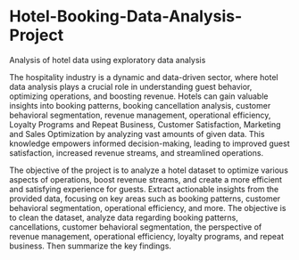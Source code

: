 # Hotel-Booking-Data-Analysis-Project
Analysis of hotel data using exploratory data analysis

The hospitality industry is a dynamic and data-driven sector, where hotel data analysis plays a crucial role in understanding guest behavior, optimizing operations, and boosting revenue. Hotels can gain valuable insights into booking patterns, booking cancellation analysis, customer behavioral segmentation, revenue management, operational efficiency, Loyalty Programs and Repeat Business, Customer Satisfaction, Marketing and Sales Optimization by analyzing vast amounts of given data.
This knowledge empowers informed decision-making, leading to improved guest satisfaction, increased revenue streams, and streamlined operations.

The objective of the project is to analyze a hotel dataset to optimize various aspects of operations, boost revenue streams, and create a more efficient and satisfying experience for guests.
Extract actionable insights from the provided data, focusing on key areas such as booking patterns, customer behavioral segmentation, operational efficiency, and more.
The objective is to clean the dataset, analyze data regarding booking patterns, cancellations, customer behavioral segmentation, the perspective of revenue management, operational efficiency, loyalty programs, and repeat business. Then summarize the key findings.
